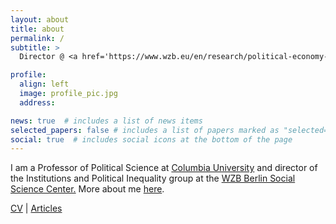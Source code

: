 ```yaml
---
layout: about
title: about
permalink: /
subtitle: > 
  Director @ <a href='https://www.wzb.eu/en/research/political-economy-of-development/institutions-and-political-inequality'>WZB Berlin</a> • Professor @ <a href='https://polisci.columbia.edu/'>Columbia University</a>

profile:
  align: left
  image: profile_pic.jpg
  address: 

news: true  # includes a list of news items
selected_papers: false # includes a list of papers marked as "selected={true}"
social: true  # includes social icons at the bottom of the page
---
```


I am a Professor of Political Science at <a href='https://polisci.columbia.edu/'>Columbia University</a> and director of the Institutions and Political Inequality group at the <a href="https://wzb.eu/en">WZB Berlin Social Science Center.</a> More about me <a href="http://macartan.nyc/?page_id=394">here</a>.


<a href="{{'assets/pdf/CV.pdf' | relative_url}}" target="_blank" rel="noopener noreferrer"> <i class="fas fa-file-pdf"></i> CV</a> <a> |</a> <a href="https://macartan.github.io/publications/" target="_blank" rel="noopener noreferrer"><i class="fas fa-unlock"></i> Articles </a>


